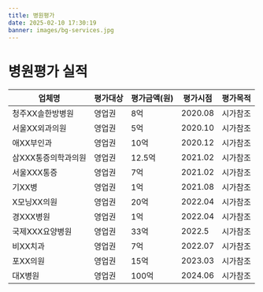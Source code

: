 ```yaml
---
title: 병원평가
date: 2025-02-10 17:30:19
banner: images/bg-services.jpg
---
```


# 병원평가 실적

<table>
  <thead>
    <tr>
      <th>업체명</th>
      <th>평가대상</th>
      <th>평가금액(원)</th>
      <th>평가시점</th>
      <th>평가목적</th>
    </tr>
  </thead>
  <tbody>
    <tr>
      <td>청주XX솔한방병원</td>
      <td>영업권</td>
      <td>8억</td>
      <td>2020.08</td>
      <td>시가참조</td>
    </tr>
    <tr>
      <td>서울XX외과의원</td>
      <td>영업권</td>
      <td>5억</td>
      <td>2020.10</td>
      <td>시가참조</td>
    </tr>
    <tr>
      <td>애XX부인과</td>
      <td>영업권</td>
      <td>10억</td>
      <td>2020.12</td>
      <td>시가참조</td>
    </tr>
    <tr>
      <td>삼XXX통증의학과의원</td>
      <td>영업권</td>
      <td>12.5억</td>
      <td>2021.02</td>
      <td>시가참조</td>
    </tr>
    <tr>
      <td>서울XXX통증</td>
      <td>영업권</td>
      <td>7억</td>
      <td>2021.02</td>
      <td>시가참조</td>
    </tr>
    <tr>
      <td>기XX병</td>
      <td>영업권</td>
      <td>1억</td>
      <td>2021.08</td>
      <td>시가참조</td>
    </tr>
    <tr>
      <td>X모닝XX의원</td>
      <td>영업권</td>
      <td>20억</td>
      <td>2022.04</td>
      <td>시가참조</td>
    </tr>
    <tr>
      <td>경XXX병원</td>
      <td>영업권</td>
      <td>1억</td>
      <td>2022.04</td>
      <td>시가참조</td>
    </tr>
    <tr>
      <td>국제XXX요양병원</td>
      <td>영업권</td>
      <td>33억</td>
      <td>2022.5</td>
      <td>시가참조</td>
    </tr>
    <tr>
      <td>비XX치과</td>
      <td>영업권</td>
      <td>7억</td>
      <td>2022.07</td>
      <td>시가참조</td>
    </tr>
    <tr>
      <td>포XX의원</td>
      <td>영업권</td>
      <td>15억</td>
      <td>2023.03</td>
      <td>시가참조</td>
    </tr>
    <tr>
      <td>대X병원</td>
      <td>영업권</td>
      <td>100억</td>
      <td>2024.06</td>
      <td>시가참조</td>
    </tr>
  </tbody>
</table>